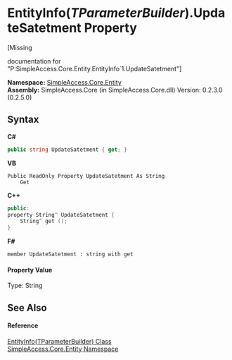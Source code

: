 # EntityInfo(*TParameterBuilder*).UpdateSatetment Property 
 

\[Missing <summary> documentation for "P:SimpleAccess.Core.Entity.EntityInfo`1.UpdateSatetment"\]

**Namespace:**&nbsp;<a href="4a1a1091-e8bb-9ab6-959b-cd29bdaf000e">SimpleAccess.Core.Entity</a><br />**Assembly:**&nbsp;SimpleAccess.Core (in SimpleAccess.Core.dll) Version: 0.2.3.0 (0.2.5.0)

## Syntax

**C#**<br />
``` C#
public string UpdateSatetment { get; }
```

**VB**<br />
``` VB
Public ReadOnly Property UpdateSatetment As String
	Get
```

**C++**<br />
``` C++
public:
property String^ UpdateSatetment {
	String^ get ();
}
```

**F#**<br />
``` F#
member UpdateSatetment : string with get

```


#### Property Value
Type: String

## See Also


#### Reference
<a href="1e4b0944-7ad6-9cec-d228-3270257d05e4">EntityInfo(TParameterBuilder) Class</a><br /><a href="4a1a1091-e8bb-9ab6-959b-cd29bdaf000e">SimpleAccess.Core.Entity Namespace</a><br />